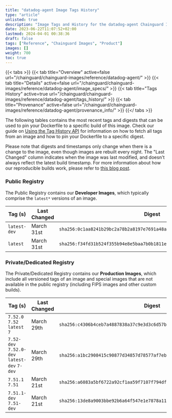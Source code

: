 ```yaml
---
title: "datadog-agent Image Tags History"
type: "article"
unlisted: true
description: "Image Tags and History for the datadog-agent Chainguard Image"
date: 2023-06-22T11:07:52+02:00
lastmod: 2024-04-01 00:38:36
draft: false
tags: ["Reference", "Chainguard Images", "Product"]
images: []
weight: 700
toc: true
---
```


{{< tabs >}}
{{< tab title="Overview" active=false url="/chainguard/chainguard-images/reference/datadog-agent/" >}}
{{< tab title="Details" active=false url="/chainguard/chainguard-images/reference/datadog-agent/image_specs/" >}}
{{< tab title="Tags History" active=true url="/chainguard/chainguard-images/reference/datadog-agent/tags_history/" >}}
{{< tab title="Provenance" active=false url="/chainguard/chainguard-images/reference/datadog-agent/provenance_info/" >}}
{{</ tabs >}}

The following tables contains the most recent tags and digests that can be used to pin your Dockerfile to a specific build of this image. Check our guide on [Using the Tag History API](/chainguard/chainguard-images/using-the-tag-history-api/) for information on how to fetch all tags from an image and how to pin your Dockerfile to a specific digest.

Please note that digests and timestamps only change when there is a change to the image, even though images are rebuilt every night. The "Last Changed" column indicates when the image was last modified, and doesn't always reflect the latest build timestamp. For more information about how our reproducible builds work, please refer to [this blog post](https://www.chainguard.dev/unchained/reproducing-chainguards-reproducible-image-builds).

### Public Registry
The Public Registry contains our **Developer Images**, which typically comprise the `latest*` versions of an image.

| Tag (s)       | Last Changed | Digest                                                                    |
|---------------|--------------|---------------------------------------------------------------------------|
|  `latest-dev` | March 31st   | `sha256:0c1aa8241b29bc2a78b2a8197e7691a48a93741dbc66e1b33bf75ad595549127` |
|  `latest`     | March 31st   | `sha256:f34fd31b524f355b94e8e5baa7b0b1811ed6e73ebc2b556e484eb892ff6f34b7` |


### Private/Dedicated Registry
The Private/Dedicated Registry contains our **Production Images**, which include all versioned tags of an image and special images that are not available in the public registry (including FIPS images and other custom builds).

| Tag (s)                                       | Last Changed | Digest                                                                    |
|-----------------------------------------------|--------------|---------------------------------------------------------------------------|
|  `7.52.0` `7.52` `latest` `7`                 | March 29th   | `sha256:c4306b4ceb7a4887838a37c9e3d3c6d57b98c7c7a552aa6f6cc7716dfafcab9b` |
|  `7.52-dev` `7.52.0-dev` `latest-dev` `7-dev` | March 29th   | `sha256:a1bc2908415c90877d34857d78577af7eb4f0f16a9d8ae161a919a2b66abd716` |
|  `7.51.1` `7.51`                              | March 21st   | `sha256:a6083a5bf6722a92cf1aa59f7107f794dfb99cf519f1067e3eeedeef75e66994` |
|  `7.51.1-dev` `7.51-dev`                      | March 21st   | `sha256:13de8a9003bbe92b6a64f547e1e7878a112ef8eafdeb5c652c32aabaf8d74f05` |

